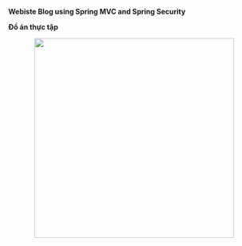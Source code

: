 **Webiste Blog using Spring MVC and Spring Security**

**Đồ án thực tập**

<p align="center"><a href="https://laravel.com" target="_blank"><img src="https://blog.itnavi.com.vn/wp-content/uploads/2021/05/Spring-MVC-l%C3%A0-g%C3%AC-1.jpg" width="400"></a></p>


